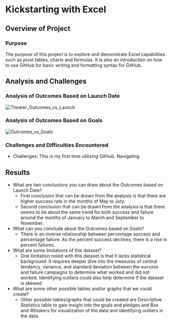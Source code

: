 # Kickstarting with Excel

## Overview of Project
### Purpose
The purpose of this project is to explore and demonstrate Excel capabilities such as pivot tables, charts and formulas. It is also an introduction on how to use GitHub for basic writing and formatting syntax for GitHub.
## Analysis and Challenges
### Analysis of Outcomes Based on Launch Date
![Theater_Outcomes_vs_Launch](https://user-images.githubusercontent.com/106962921/172251495-b2bfbcec-113f-4f51-93d6-280707d761fa.png)
### Analysis of Outcomes Based on Goals
![Outcomes_vs_Goals](https://user-images.githubusercontent.com/106962921/172251512-4d15a59f-b93e-4469-b539-2819039ece50.png)
### Challenges and Difficulties Encountered
  - Challenges: This is my first time utilizing GitHub. Navigating 
## Results
- What are two conclusions you can draw about the Outcomes based on Launch Date?
  - First conclusion that can be drawn from the analysis is that there are higher success rate in the months of May to July.
  - Second conclusion that can be drawn from the analysis is that there seems to be about the same trend for both success and failure around the months of January to March and September to November.
- What can you conclude about the Outcomes based on Goals?
  - There is an inverse relationship between percentage success and percentage failure. As the percent success declines, there is a rise in percent failures.
- What are some limitations of this dataset?
  - One limitation noted with this dataset is that it lacks statistical background. It requires deeper dive into the measures of central tendency, variance, and standard deviation between the success and failure campaigns to determine what worked and did not worked. Identifying outliers could also help determine if the dataset is skewed.
- What are some other possible tables and/or graphs that we could create?
  - Other possible tables/graphs that could be created are Descriptive Statistics table to gain insight into the goals and pledges and Box and Whiskers for visualization of the data and identifying outliers in the data.
